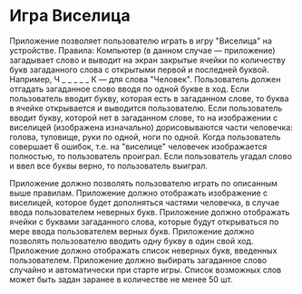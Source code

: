 # Игра Виселица

Приложение позволяет пользователю играть в игру "Виселица" на устройстве.
Правила:
Компьютер (в данном случае — приложение) загадывает слово и выводит на экран закрытые ячейки по количеству букв загаданного слова с открытыми первой и последней буквой. Например, Ч _ _ _ _ _ К — для слова "Человек". Пользователь должен отгадать загаданное слово вводя по одной букве в ход. Если пользователь вводит букву, которая есть в загаданном слове, то буква в ячейке открывается и выводится пользователю. Если пользователь вводит букву, которой нет в загаданном слове, то на изображении с виселицей (изображена изначально) дорисовываются части человечка: голова, туловище, руки по одной, ноги по одной. Когда пользователь совершает 6 ошибок, т.е. на "виселице" человечек изображается полностью, то пользователь проиграл. Если пользователь угадал слово и ввел все буквы верно, то пользователь выиграл.

Приложение должно позволять пользователю играть по описанным выше правилам.
Приложение должно отображать изображение с виселицей, которое будет дополняться частями человечка, в случае ввода пользователем неверных букв.
Приложение должно отображать ячейки с буквами загаданного слова, которые будут открываться по мере ввода пользователем верных букв.
Приложение должно позволять пользователю вводить одну букву в один свой ход.
Приложение должно отображать список неверных букв, введенных пользователем.
Приложение должно выбирать загаданное слово случайно и автоматически при старте игры. Список возможных слов может быть задан заранее в количестве не менее 50 шт.
